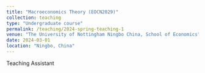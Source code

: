 ```yaml
---
title: "Macroeconomics Theory (EOCN2029)"
collection: teaching
type: "Undergraduate course"
permalink: /teaching/2024-spring-teaching-1
venue: "The University of Nottingham Ningbo China, School of Economics"
date: 2024-03-01
location: "Ningbo, China"
---
```




Teaching Assistant

<!-- 
This is a description of a teaching experience. You can use markdown like any other post.

Heading 1
======

Heading 2
======

Heading 3
======
-->
